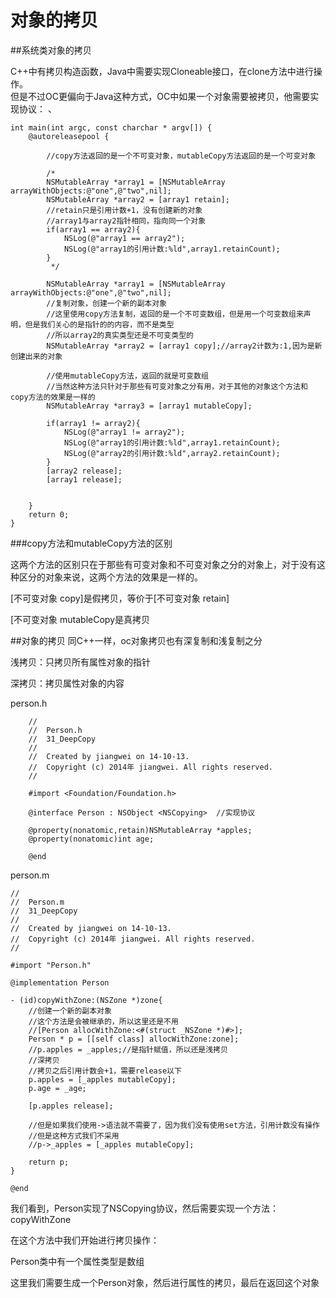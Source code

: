 # 对象的拷贝

##系统类对象的拷贝

C++中有拷贝构造函数，Java中需要实现Cloneable接口，在clone方法中进行操作。  
但是不过OC更偏向于Java这种方式，OC中如果一个对象需要被拷贝，他需要实现协议：
<NSCopying>、<NSMutableCopying>

```
int main(int argc, const charchar * argv[]) {  
    @autoreleasepool {  
                    
        //copy方法返回的是一个不可变对象，mutableCopy方法返回的是一个可变对象  
          
        /* 
        NSMutableArray *array1 = [NSMutableArray arrayWithObjects:@"one",@"two",nil]; 
        NSMutableArray *array2 = [array1 retain]; 
        //retain只是引用计数+1，没有创建新的对象 
        //array1与array2指针相同，指向同一个对象 
        if(array1 == array2){ 
            NSLog(@"array1 == array2"); 
            NSLog(@"array1的引用计数:%ld",array1.retainCount); 
        } 
         */  
          
        NSMutableArray *array1 = [NSMutableArray arrayWithObjects:@"one",@"two",nil];  
        //复制对象，创建一个新的副本对象  
        //这里使用copy方法复制，返回的是一个不可变数组，但是用一个可变数组来声明，但是我们关心的是指针的的内容，而不是类型  
        //所以array2的真实类型还是不可变类型的  
        NSMutableArray *array2 = [array1 copy];//array2计数为:1,因为是新创建出来的对象  
          
        //使用mutableCopy方法，返回的就是可变数组  
        //当然这种方法只针对于那些有可变对象之分有用，对于其他的对象这个方法和copy方法的效果是一样的  
        NSMutableArray *array3 = [array1 mutableCopy];  
          
        if(array1 != array2){  
            NSLog(@"array1 != array2");  
            NSLog(@"array1的引用计数:%ld",array1.retainCount);  
            NSLog(@"array2的引用计数:%ld",array2.retainCount);  
        }  
        [array2 release];  
        [array1 release];  
          
          
    }  
    return 0;  
}  
```

###copy方法和mutableCopy方法的区别

这两个方法的区别只在于那些有可变对象和不可变对象之分的对象上，对于没有这种区分的对象来说，这两个方法的效果是一样的。

[不可变对象 copy]是假拷贝，等价于[不可变对象 retain]

[不可变对象 mutableCopy是真拷贝

##对象的拷贝
同C++一样，oc对象拷贝也有深复制和浅复制之分

浅拷贝：只拷贝所有属性对象的指针  

深拷贝：拷贝属性对象的内容

person.h
```
    //  
    //  Person.h  
    //  31_DeepCopy  
    //  
    //  Created by jiangwei on 14-10-13.  
    //  Copyright (c) 2014年 jiangwei. All rights reserved.  
    //  
      
    #import <Foundation/Foundation.h>  
      
    @interface Person : NSObject <NSCopying>  //实现协议
      
    @property(nonatomic,retain)NSMutableArray *apples;  
    @property(nonatomic)int age;  
      
    @end  
```
person.m
```
//
//  Person.m
//  31_DeepCopy
//
//  Created by jiangwei on 14-10-13.
//  Copyright (c) 2014年 jiangwei. All rights reserved.
//

#import "Person.h"

@implementation Person

- (id)copyWithZone:(NSZone *)zone{
    //创建一个新的副本对象
    //这个方法是会被继承的，所以这里还是不用
    //[Person allocWithZone:<#(struct _NSZone *)#>];
    Person * p = [[self class] allocWithZone:zone];
    //p.apples = _apples;//是指针赋值，所以还是浅拷贝
    //深拷贝
    //拷贝之后引用计数会+1，需要release以下
    p.apples = [_apples mutableCopy];
    p.age = _age;
    
    [p.apples release];
    
    //但是如果我们使用->语法就不需要了，因为我们没有使用set方法，引用计数没有操作
    //但是这种方式我们不采用
    //p->_apples = [_apples mutableCopy];
    
    return p;
}

@end

```
我们看到，Person实现了NSCopying协议，然后需要实现一个方法：copyWithZone

在这个方法中我们开始进行拷贝操作：

Person类中有一个属性类型是数组

这里我们需要生成一个Person对象，然后进行属性的拷贝，最后在返回这个对象
